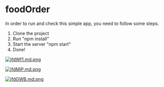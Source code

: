 # foodOrder

In order to run and check this simple app, you need to follow some steps.

1. Clone the project
2. Run "npm install"
3. Start the server "npm start"
4. Done!

[![jfdWf1.md.png](https://iili.io/jfdWf1.md.png)](https://freeimage.host/i/jfdWf1)

[![jfdMiP.md.png](https://iili.io/jfdMiP.md.png)](https://freeimage.host/i/jfdMiP)

[![jfdGWB.md.png](https://iili.io/jfdGWB.md.png)](https://freeimage.host/i/jfdGWB)


